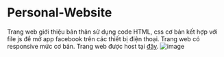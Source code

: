 # Personal-Website

Trang web giới thiệu bản thân sử dụng code HTML, css cơ bản kết hợp với file js để mở app facebook trên các thiết bị điện thoại. Trang web có responsive mức cơ bản. Trang web được host tại [đây](https://anhndm.netlify.app/).
![image](https://user-images.githubusercontent.com/78216350/222949933-9a9c016e-eafd-454b-ae14-e6436f2714aa.png)

